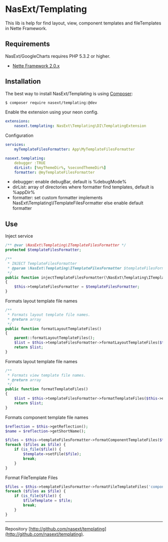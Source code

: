 NasExt/Templating
===========================

This lib is help for find layout, view, component templates and fileTemplates in Nette Framework.

Requirements
------------

NasExt/GoogleCharts requires PHP 5.3.2 or higher.

- [Nette Framework 2.0.x](https://github.com/nette/nette)

Installation
------------

The best way to install NasExt/Templating is using  [Composer](http://getcomposer.org/):

```sh
$ composer require nasext/templating:@dev
```

Enable the extension using your neon config.

```yml
extensions:
	nasext.templating: NasExt\Templating\DI\TemplatingExtension
```

Configuration
```yml
services:
	myTemplateFilesFormatter: App\MyTemplateFilesFormatter

nasext.templating:
	debugger :TRUE
	dirList: [%myThemeDir%, %secondThemeDir%]
	formatter: @myTemplateFilesFormatter
```

- debugger: enable debugBar, default is %debugMode%
- dirList: array of directories where formatter find templates, default is %appDir%
- formatter: set custom formatter implements NasExt\Templating\ITemplateFilesFormatter else enable default formatter

## Use
Inject service
```php
/** @var \NasExt\Templating\ITemplateFilesFormatter */
protected $templateFilesFormatter;

/**
 * INJECT TemplateFilesFormatter
 * @param \NasExt\Templating\ITemplateFilesFormatter $templateFilesFormatter
 */
public function injectTemplateFilesFormatter(\NasExt\Templating\ITemplateFilesFormatter $templateFilesFormatter)
{
	$this->templateFilesFormatter = $templateFilesFormatter;
}
```

Formats layout template file names
```php
/**
 * Formats layout template file names.
 * @return array
 */
public function formatLayoutTemplateFiles()
{
	parent::formatLayoutTemplateFiles();
	$list = $this->templateFilesFormatter->formatLayoutTemplateFiles($this->name, $this->layout);
	return $list;
}
```

Formats layout template file names
```php
/**
 * Formats view template file names.
 * @return array
 */
public function formatTemplateFiles()
{
	$list = $this->templateFilesFormatter->formatTemplateFiles($this->name, $this->view);
	return $list;
}
```

Formats component template file names
```php
$reflection = $this->getReflection();
$name = $reflection->getShortName();

$files = $this->templateFilesFormatter->formatComponentTemplateFiles($this->presenter->name, $this->presenter->view, $name);
foreach ($files as $file) {
	if (is_file($file)) {
		$template->setFile($file);
		break;
	}
}
```

Format FileTemplate Files
```php
$files = $this->templateFilesFormatter->formatFileTemplateFiles('components/emails/newUser.latte');
foreach ($files as $file) {
	if (is_file($file)) {
		$fileTemplate = $file;
		break;
	}
}
```

-----

Repository [http://github.com/nasext/templating](http://github.com/nasext/templating).